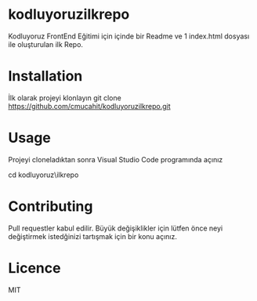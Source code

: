 # kodluyoruzilkrepo
Kodluyoruz FrontEnd Eğitimi için içinde bir Readme ve 1 index.html dosyası ile oluşturulan ilk Repo. 
# Installation
İlk olarak projeyi klonlayın
git clone https://github.com/cmucahit/kodluyoruzilkrepo.git
# Usage

Projeyi cloneladıktan sonra Visual Studio Code programında açınız

cd kodluyoruz\ilkrepo

# Contributing
Pull requestler kabul edilir. Büyük değişiklikler için lütfen önce neyi değiştirmek istedğinizi tartışmak için bir konu açınız.
# Licence
MIT
